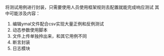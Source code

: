 将测试用例进行封装，只需要使用人员使用框架规则去配置就能完成响应测试
其中可能涉及内容：
1. 编辑ymal文件配合csv实现大量正例和反例测试
2. 动态参数使用脚本
3. 文件上传单独拎出来，和其它用例不同
4. 断言封装
5. 日志模块